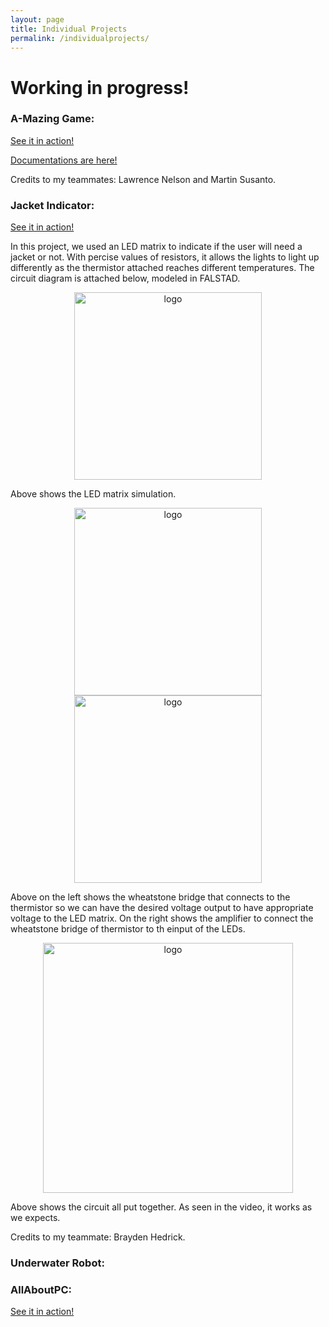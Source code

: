 ```yaml
---
layout: page
title: Individual Projects
permalink: /individualprojects/
---
```


# Working in progress! 

### A-Mazing Game: 
[See it in action!](https://www.youtube.com/watch?v=Vm8TDvq7yHE&ab_channel=Antrym)

[Documentations are here!](https://martin5009.github.io/amazing_game/design/)

Credits to my teammates: Lawrence Nelson and Martin Susanto.

### Jacket Indicator:
[See it in action!](https://www.youtube.com/watch?v=NSoUq3j5nXU&ab_channel=CeciliaLi)

In this project, we used an LED matrix to indicate if the user will need a jacket or not. With percise values of resistors, it allows the lights to light up differently as the thermistor attached reaches different temperatures. The circuit diagram is attached below, modeled in FALSTAD.

<div style="text-align: center">
  <img src="../assets/img/LED.jpg" alt="logo" height="300" />
</div>

Above shows the LED matrix simulation.

<div style="text-align: center">
  <img src="../assets/img/wheatstone.jpg" alt="logo" height="300" />
  <img src="../assets/img/amp.jpg" alt="logo" height="300" />
</div>

Above on the left shows the wheatstone bridge that connects to the thermistor so we can have the desired voltage output to have appropriate voltage to the LED matrix. On the right shows the amplifier to connect the wheatstone bridge of thermistor to th einput of the LEDs.

<div style="text-align: center">
  <img src="../assets/img/together.jpg" alt="logo" height="400" />
</div>

Above shows the circuit all put together. As seen in the video, it works as we expects.

Credits to my teammate: Brayden Hedrick.

### Underwater Robot:


### AllAboutPC:
[See it in action!](https://www.youtube.com/watch?v=Fm7WJDabT0c&ab_channel=CeciliaLi)
